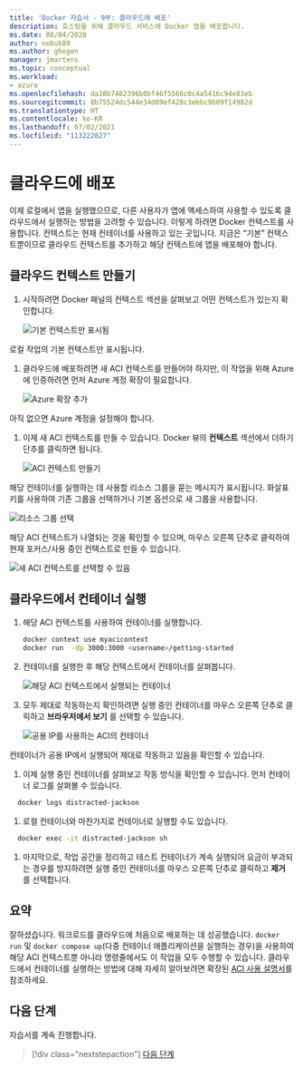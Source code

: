 ```yaml
---
title: 'Docker 자습서 - 9부: 클라우드에 배포'
description: 호스팅을 위해 클라우드 서비스에 Docker 앱을 배포합니다.
ms.date: 08/04/2020
author: nebuk89
ms.author: ghogen
manager: jmartens
ms.topic: conceptual
ms.workload:
- azure
ms.openlocfilehash: da38b7482396b0bf46f5566c0c4a5416c94e83eb
ms.sourcegitcommit: 8b75524dc544e34d09ef428c3ebbc9b09f14982d
ms.translationtype: HT
ms.contentlocale: ko-KR
ms.lasthandoff: 07/02/2021
ms.locfileid: "113222827"
---
```

# <a name="deploy-to-the-cloud"></a>클라우드에 배포

이제 로컬에서 앱을 실행했으므로, 다른 사용자가 앱에 액세스하여 사용할 수 있도록 클라우드에서 실행하는 방법을 고려할 수 있습니다. 이렇게 하려면 Docker 컨텍스트를 사용합니다. 컨텍스트는 현재 컨테이너를 사용하고 있는 곳입니다. 지금은 “기본” 컨텍스트뿐이므로 클라우드 컨텍스트를 추가하고 해당 컨텍스트에 앱을 배포해야 합니다.

## <a name="create-your-cloud-context"></a>클라우드 컨텍스트 만들기

1. 시작하려면 Docker 패널의 컨텍스트 섹션을 살펴보고 어떤 컨텍스트가 있는지 확인합니다.

   ![기본 컨텍스트만 표시됨](media/defaultcontext.png)

로컬 작업의 기본 컨텍스트만 표시됩니다.

1. 클라우드에 배포하려면 새 ACI 컨텍스트를 만들어야 하지만, 이 작업을 위해 Azure에 인증하려면 먼저 Azure 계정 확장이 필요합니다.

   ![Azure 확장 추가](media/addazureextension.png)

아직 없으면 Azure 계정을 설정해야 합니다.

1. 이제 새 ACI 컨텍스트를 만들 수 있습니다. Docker 뷰의 **컨텍스트** 섹션에서 더하기 단추를 클릭하면 됩니다.

   ![ACI 컨텍스트 만들기](media/createnewcontext.png)

해당 컨테이너를 실행하는 데 사용할 리소스 그룹을 묻는 메시지가 표시됩니다. 화살표 키를 사용하여 기존 그룹을 선택하거나 기본 옵션으로 새 그룹을 사용합니다.

![리소스 그룹 선택](media/selectresourcegroup.png)

해당 ACI 컨텍스트가 나열되는 것을 확인할 수 있으며, 마우스 오른쪽 단추로 클릭하여 현재 포커스/사용 중인 컨텍스트로 만들 수 있습니다.

![새 ACI 컨텍스트를 선택할 수 있음](media/listofcontexts.png)

## <a name="run-containers-in-the-cloud"></a>클라우드에서 컨테이너 실행

1. 해당 ACI 컨텍스트를 사용하여 컨테이너를 실행합니다.

   ```bash
   docker context use myacicontext
   docker run  -dp 3000:3000 <username>/getting-started
   ```

1. 컨테이너를 실행한 후 해당 컨텍스트에서 컨테이너를 살펴봅니다.

   ![해당 ACI 컨텍스트에서 실행되는 컨테이너](media/contextcontainer.png)

1. 모두 제대로 작동하는지 확인하려면 실행 중인 컨테이너를 마우스 오른쪽 단추로 클릭하고 **브라우저에서 보기** 를 선택할 수 있습니다.

   ![공용 IP를 사용하는 ACI의 컨테이너](media/containerinaci.png)

컨테이너가 공용 IP에서 실행되어 제대로 작동하고 있음을 확인할 수 있습니다.

1. 이제 실행 중인 컨테이너를 살펴보고 작동 방식을 확인할 수 있습니다. 먼저 컨테이너 로그를 살펴볼 수 있습니다.
 
 ```bash
   docker logs distracted-jackson
   ```

1. 로컬 컨테이너와 마찬가지로 컨테이너로 실행할 수도 있습니다.
 
 ```bash
   docker exec -it distracted-jackson sh
   ```

1. 마지막으로, 작업 공간을 정리하고 테스트 컨테이너가 계속 실행되어 요금이 부과되는 경우를 방지하려면 실행 중인 컨테이너를 마우스 오른쪽 단추로 클릭하고 **제거** 를 선택합니다.

## <a name="recap"></a>요약

잘하셨습니다. 워크로드를 클라우드에 처음으로 배포하는 데 성공했습니다. `docker run` 및 `docker compose up`(다중 컨테이너 애플리케이션을 실행하는 경우)을 사용하여 해당 ACI 컨텍스트뿐 아니라 명령줄에서도 이 작업을 모두 수행할 수 있습니다. 클라우드에서 컨테이너를 실행하는 방법에 대해 자세히 알아보려면 확장된 [ACI 사용 설명서](https://docs.docker.com/engine/context/aci-integration/)를 참조하세요.

## <a name="next-steps"></a>다음 단계

자습서를 계속 진행합니다.

> [!div class="nextstepaction"]
> [다음 단계](whats-next.md)
